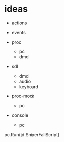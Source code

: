 # ideas

- actions
- events

- proc
  - pc
  - dmd
- sdl
  - dmd
  - audio
  - keyboard
- proc-mock
  - pc
- console
  - pc


pc.Run(jd.SniperFallScript)
